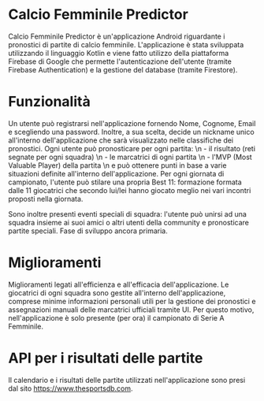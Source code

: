# Calcio Femminile Predictor
Calcio Femminile Predictor è un'applicazione Android riguardante i pronostici di partite di calcio femminile. 
L'applicazione è stata sviluppata utilizzando il linguaggio Kotlin e viene fatto utilizzo della piattaforma Firebase di Google che permette l'autenticazione dell'utente (tramite Firebase Authentication) e la gestione del database (tramite Firestore).

# Funzionalità
Un utente può registrarsi nell'applicazione fornendo Nome, Cognome, Email e scegliendo una password. Inoltre, a sua scelta, decide un nickname unico all'interno dell'applicazione che sarà visualizzato nelle classifiche dei pronostici.
Ogni utente può pronosticare per ogni partita:
\n - il risultato (reti segnate per ogni squadra)
\n - le marcatrici di ogni partita
\n - l'MVP (Most Valuable Player) della partita
\n e può ottenere punti in base a varie situazioni definite all'interno dell'applicazione.
Per ogni giornata di campionato, l'utente può stilare una propria Best 11: formazione formata dalle 11 giocatrici che secondo lui/lei hanno giocato meglio nei vari incontri proposti nella giornata.

Sono inoltre presenti eventi speciali di squadra: l'utente può unirsi ad una squadra insieme ai suoi amici o altri utenti della community e pronosticare partite speciali. Fase di sviluppo ancora primaria.

# Miglioramenti
Miglioramenti legati all'efficienza e all'efficacia dell'applicazione. Le giocatrici di ogni squadra sono gestite all'interno dell'applicazione, comprese minime informazioni personali utili per la gestione dei pronostici e assegnazioni manuali delle marcatrici ufficiali tramite UI.
Per questo motivo, nell'applicazione è solo presente (per ora) il campionato di Serie A Femminile.

# API per i risultati delle partite
Il calendario e i risultati delle partite utilizzati nell'applicazione sono presi dal sito https://www.thesportsdb.com.


